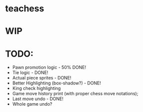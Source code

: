 # teachess
# WIP
# TODO:
- Pawn promotion logic - 50% DONE!
- Tie logic - DONE!
- Actual piece sprites - DONE!
- Better Highlighting (box-shadow?) - DONE!
- King check highlighting
- Game move history print (with proper chess move notations);
- Last move undo - DONE!
- Whole game undo?
